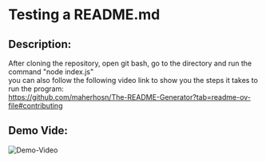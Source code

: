 # Testing a README.md

## Description:
After cloning the repository, open git bash, go to the directory and run the command "node index.js" <br> you can also follow the following video link to show you the steps it takes to run the program: <br> https://github.com/maherhosn/The-README-Generator?tab=readme-ov-file#contributing

## Demo Vide:
![Demo-Video](https://app.screencastify.com/v3/watch/PonNV1b5JTi8I9qXWMxz)

